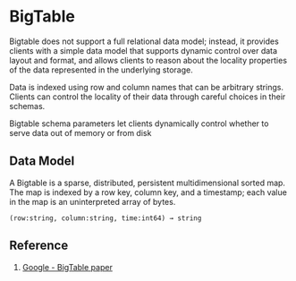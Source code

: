 # BigTable
Bigtable does not support a full relational data model; instead, it provides clients with a simple data model that supports dynamic control over data layout and format, and allows clients to reason about the locality properties of the data represented in the underlying storage.

Data is indexed using row and column names that can be arbitrary strings. Clients can control the locality of their data through careful choices in their schemas.

Bigtable schema parameters let clients dynamically control whether to serve data out of memory or from disk

## Data Model
A Bigtable is a sparse, distributed, persistent multidimensional sorted map. The map is indexed by a row key, column key, and a timestamp; each value in the map is an uninterpreted array of bytes.
```
(row:string, column:string, time:int64) → string
```



## Reference
1. [Google - BigTable paper](https://www.read.seas.harvard.edu/~kohler/class/cs239-w08/chang06bigtable.pdf)
